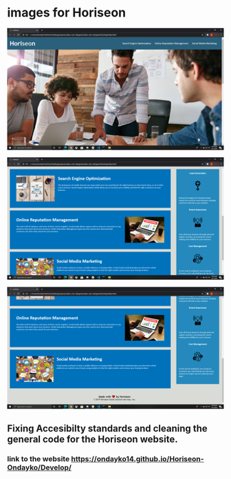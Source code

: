 # images for Horiseon



![Hero](assets/images/Screenshot%20HeroNav.png)

![Article](assets/images/Screenshot%20ArticleBenefit.png)

![Footer](assets/images/Screenshot%20Footer.png)

## Fixing Accesibilty standards and cleaning the general code for the Horiseon website.

### link to the website https://ondayko14.github.io/Horiseon-Ondayko/Develop/

